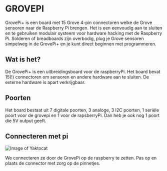 
# GROVEPI

GrovePi+ is een board met 15 Grove 4-pin connectoren welke de Grove sensoren naar de Raspberry Pi brengen. Het is een eenvoudig aan te sluiten en te gebruiken modulair systeem voor hardware hacking met de Raspberry Pi. Solderen of breadboards zijn overbodig, plug je Grove sensoren simpelweg in de GrovePi+ en je kunt direct beginnen met programmeren.

## Wat is het? 

De GrovePi+ is een uitbreidingsboard voor de raspberryPi. Het board bevat 15(!) connectoren om sensoren en andere hardware aan te sluiten. De externe hardware is apart verkrijgbaar. 

## Poorten

Het board bestaat uit 7 digitale poorten, 3 analoge, 3 I2C poorten, 1 seriële poort voor de grovepi en 1 voor de rapsberryPi. Dan heb je ook nog 1 poort die 5V output geeft.

## Connecteren met pi

![Image of Yaktocat](https://seeeddoc.github.io/GrovePiPlus/img/GrovePi_Wiki_1.JPG)

We connecteren ze door de GrovePi op de raspberry te zetten. Pas op en plaats de connector met zorg op de pinnetjes.



